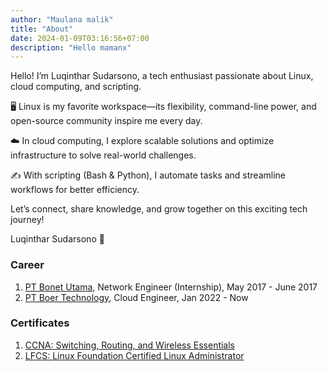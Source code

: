 ```yaml
---
author: "Maulana malik"
title: "About"
date: 2024-01-09T03:16:56+07:00
description: "Hello mamanx"
---
```


Hello! I’m Luqinthar Sudarsono, a tech enthusiast passionate about Linux, cloud computing, and scripting.

🖥️ Linux is my favorite workspace—its flexibility, command-line power, and open-source community inspire me every day.

☁️ In cloud computing, I explore scalable solutions and optimize infrastructure to solve real-world challenges.

✍️ With scripting (Bash & Python), I automate tasks and streamline workflows for better efficiency.

Let’s connect, share knowledge, and grow together on this exciting tech journey!

Luqinthar Sudarsono 🚀

### Career

1. [PT Bonet Utama](https://bonet.co.id), Network Engineer (Internship), May 2017 - June 2017
2. [PT Boer Technology](https://btech.id), Cloud Engineer, Jan 2022 - Now

### Certificates

1. [CCNA: Switching, Routing, and Wireless Essentials](https://www.credly.com/badges/41dc68a5-bd31-48f7-aca3-ce1029a70847/public_url)
2. [LFCS: Linux Foundation Certified Linux Administrator](https://www.credly.com/badges/e33f1ce0-d447-4386-be57-f11665bdca73/public_url)
